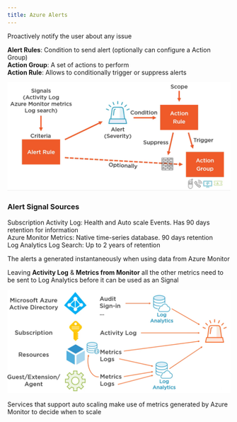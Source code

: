 ```yaml
---
title: Azure Alerts
---
```


Proactively notify the user about any issue

**Alert Rules**: Condition to send alert (optionally can configure a Action Group)  
**Action Group**: A set of actions to perform  
**Action Rule**: Allows to conditionally trigger or suppress alerts

![Azure Triggering Flow|550](../images/alert_triggering_flow.png)

### Alert Signal Sources

Subscription Activity Log: Health and Auto scale Events. Has 90 days retention for information  
Azure Monitor Metrics: Native time-series database. 90 days retention  
Log Analytics Log Search: Up to 2 years of retention

The alerts a generated instantaneously when using data from Azure Monitor

Leaving **Activity Log** & **Metrics from Monitor** all the other metrics need to be sent to Log Analytics before it can be used as an Signal

![Azure Alert Signal Sources|600](../images/azure-alerts-signal-sources.png)

Services that support auto scaling make use of metrics generated by Azure Monitor to decide when to scale